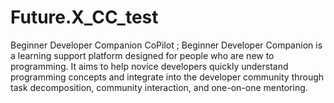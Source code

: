 # Future.X_CC_test
Beginner Developer Companion CoPilot ;  Beginner Developer Companion is a learning support platform designed for people who are new to programming. It aims to help novice developers quickly understand programming concepts and integrate into the developer community through task decomposition, community interaction, and one-on-one mentoring.
